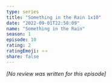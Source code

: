 ```yaml
---
type: series
title: "Something in the Rain 1x10"
date: "2022-09-01T22:58:09"
name: "Something in the Rain"
season: 1
episode: 10
rating: 2
ratingEmoji: ⭐️⭐️
share: false
---
```


*[No review was written for this episode]*
